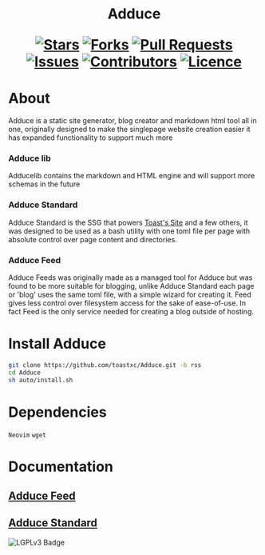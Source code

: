 <h1 align="center">
  Adduce
  
  [![Stars](https://img.shields.io/github/stars/DeclanChidlow/Adduce?style=flat-square&logoColor=white)](https://github.com/DeclanChidlow/Adduce/stargazers)
  [![Forks](https://img.shields.io/github/forks/DeclanChidlow/Adduce?style=flat-square&logoColor=white)](https://github.com/DeclanChidlow/Adduce/network/members)
  [![Pull Requests](https://img.shields.io/github/issues-pr/DeclanChidlow/Adduce?style=flat-square&logoColor=white)](https://github.com/DeclanChidlow/Adduce/pulls)
  [![Issues](https://img.shields.io/github/issues/DeclanChidlow/Adduce?style=flat-square&logoColor=white)](https://github.com/DeclanChidlow/Adduce/issues)
  [![Contributors](https://img.shields.io/github/contributors/DeclanChidlow/Adduce?style=flat-square&logoColor=white)](https://github.com/DeclanChidlow/Adduce/graphs/contributors)
  [![Licence](https://img.shields.io/github/license/DeclanChidlow/Adduce?style=flat-square&logoColor=white)](https://github.com/DeclanChidlow/Adduce/blob/main/LICENCE)
</h1>


# About
Adduce is a static site generator, blog creator and markdown html tool all in one, originally designed to make the singlepage website creation easier it has expanded functionality to support much more

### Adduce lib
Adducelib contains the markdown and HTML engine and will support more schemas in the future


### Adduce Standard
Adduce Standard is the SSG that powers [Toast's Site](https://toastxc.xyz) and a few others, it was designed to be used as a bash utility with one toml file per page with absolute control over page content and directories.

### Adduce Feed
Adduce Feeds was originally made as a managed tool for Adduce but was found to be more suitable for blogging, unlike Adduce Standard each page or 'blog' uses the same toml file, with a simple wizard for creating it. Feed gives less control over filesystem access for the sake of ease-of-use. In fact Feed is the only service needed for creating a blog outside of hosting.


# Install Adduce
```bash
git clone https://github.com/toastxc/Adduce.git -b rss
cd Adduce
sh auto/install.sh
```

# Dependencies
```Neovim```
```wget```

# Documentation 


## [Adduce Feed](https://github.com/toastxc/Adduce/wiki/Adduce-Feed)

## [Adduce Standard](https://github.com/toastxc/Adduce/wiki)


![LGPLv3 Badge](/README_RESOURCES/LGPLv3%20Logo.svg)

